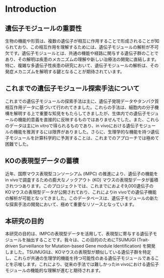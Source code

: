 # Introduction

## 遺伝子モジュールの重要性

生物の機能や形質は、複数の遺伝子が相互に作用することで形成されることが知られており、この相互作用を理解するためには、遺伝子モジュールの解析が不可欠です。遺伝子モジュールとは、共通の機能や経路に関与する遺伝子群のことであり、その解明は疾患のメカニズムの理解や新しい治療法の開発に直結します。特に、複雑な多遺伝子性疾患の研究において、遺伝子モジュールの解析は、その発症メカニズムを解明する鍵となることが期待されています。

## これまでの遺伝子モジュール探索手法について

これまでの遺伝子モジュールの探索手法は主に、遺伝子発現データやタンパク質相互作用データに基づいて行われてきました。これらの手法は、細胞内の分子機構を解明する上で重要な知見をもたらしてきましたが、生体内での遺伝子モジュールの機能的意義を直接的に反映するものではありませんでした。また、これらのデータは主にin vitroで得られるものであり、in vivoにおける遺伝子モジュールの機能を推測するには限界がありました。さらに、生理学的な機能を持つ遺伝子モジュールを計算科学的に予測することは、これまでのアプローチでは極めて困難でした。

## KOの表現型データの蓄積

近年、国際マウス表現型コンソーシアム (IMPC) の推進により、遺伝子の機能をin vivoで調査するための膨大なノックアウト (KO) マウスの表現型データが蓄積されつつあります。このプロジェクトでは、これまでにおよそ9,000遺伝子のKOマウスの表現型データが公開されており、これによりin vivoでの遺伝子機能の解析が可能となってきました。このデータベースは、遺伝子モジュールの新たな探索手法の開発において、極めて重要なリソースとなっています。

## 本研究の目的

本研究の目的は、IMPCの表現型データを活用して、表現型に寄与する遺伝子モジュールを抽出することです。我々は、この目的のためにTSUMUGI (Trait-driven Surveillance for Mutation-based Gene module Identification) を開発しました。TSUMUGIは、KOマウスの表現型が類似している遺伝子群を特定し、これらが共通の生理学的機能を持つ可能性のある遺伝子モジュールであることを示唆します。これにより、従来の手法では難しかったin vivoにおける遺伝子モジュールの機能的な理解が進むと期待されます。


